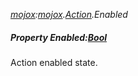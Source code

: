 _[mojox](../../modules/mojox/mojox-module.md):[mojox](../../modules/mojox/mojox-module.md).[Action](../../modules/mojox/mojox-action.md).Enabled_
##### Property Enabled:[Bool](../../modules/wonkey/wonkey-types-bool.md)
Action enabled state.
